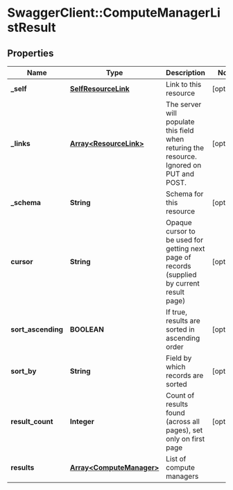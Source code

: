 # SwaggerClient::ComputeManagerListResult

## Properties
Name | Type | Description | Notes
------------ | ------------- | ------------- | -------------
**_self** | [**SelfResourceLink**](SelfResourceLink.md) | Link to this resource | [optional] 
**_links** | [**Array&lt;ResourceLink&gt;**](ResourceLink.md) | The server will populate this field when returing the resource. Ignored on PUT and POST. | [optional] 
**_schema** | **String** | Schema for this resource | [optional] 
**cursor** | **String** | Opaque cursor to be used for getting next page of records (supplied by current result page) | [optional] 
**sort_ascending** | **BOOLEAN** | If true, results are sorted in ascending order | [optional] 
**sort_by** | **String** | Field by which records are sorted | [optional] 
**result_count** | **Integer** | Count of results found (across all pages), set only on first page | [optional] 
**results** | [**Array&lt;ComputeManager&gt;**](ComputeManager.md) | List of compute managers | 


